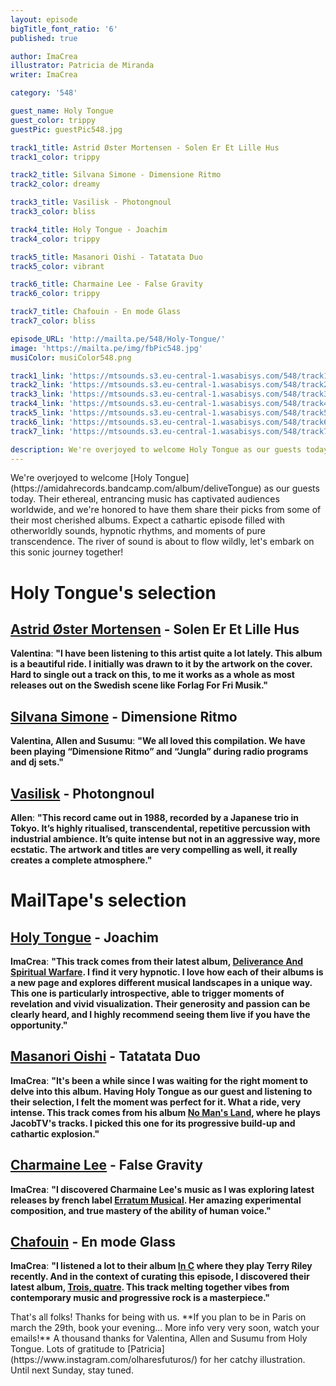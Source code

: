 ```yaml
---
layout: episode
bigTitle_font_ratio: '6'
published: true

author: ImaCrea 
illustrator: Patricia de Miranda
writer: ImaCrea

category: '548'

guest_name: Holy Tongue
guest_color: trippy
guestPic: guestPic548.jpg

track1_title: Astrid Øster Mortensen - Solen Er Et Lille Hus
track1_color: trippy

track2_title: Silvana Simone - Dimensione Ritmo
track2_color: dreamy 

track3_title: Vasilisk - Photongnoul
track3_color: bliss

track4_title: Holy Tongue - Joachim
track4_color: trippy 

track5_title: Masanori Oishi - Tatatata Duo
track5_color: vibrant

track6_title: Charmaine Lee - False Gravity
track6_color: trippy 

track7_title: Chafouin - En mode Glass
track7_color: bliss 

episode_URL: 'http://mailta.pe/548/Holy-Tongue/'
image: 'https://mailta.pe/img/fbPic548.jpg'
musiColor: musiColor548.png

track1_link: 'https://mtsounds.s3.eu-central-1.wasabisys.com/548/track1.mp3'
track2_link: 'https://mtsounds.s3.eu-central-1.wasabisys.com/548/track2.mp3'
track3_link: 'https://mtsounds.s3.eu-central-1.wasabisys.com/548/track3.mp3'
track4_link: 'https://mtsounds.s3.eu-central-1.wasabisys.com/548/track4.mp3'
track5_link: 'https://mtsounds.s3.eu-central-1.wasabisys.com/548/track5.mp3'
track6_link: 'https://mtsounds.s3.eu-central-1.wasabisys.com/548/track6.mp3'
track7_link: 'https://mtsounds.s3.eu-central-1.wasabisys.com/548/track7.mp3'

description: We're overjoyed to welcome Holy Tongue as our guests today. Their ethereal, entrancing music has captivated audiences worldwide, and we're honored to have them share their picks from some of their most cherished albums. Expect a cathartic episode filled with otherworldly sounds, hypnotic rhythms, and moments of pure transcendence. The river of sound is about to flow wildly, let's embark on this sonic journey together!
---
```

<p id="introduction">
We're overjoyed to welcome [Holy Tongue](https://amidahrecords.bandcamp.com/album/deliveTongue) as our guests 
today. Their ethereal, entrancing music has captivated audiences worldwide, and we're honored to have them share their picks from some of their most cherished albums. Expect a cathartic episode filled with otherworldly sounds, hypnotic rhythms, and moments of pure transcendence. The river of sound is about to flow wildly, let's embark on this sonic journey together!
</p>

# Holy Tongue's selection

## [Astrid Øster Mortensen](https://astridostermortensen.bandcamp.com/album/gro-mig-en-blomst) - Solen Er Et Lille Hus

**Valentina**: **"**I have been listening to this artist quite a lot lately. This album is a beautiful ride. I initially was drawn to it by the artwork on the cover. Hard to single out a track on this, to me it works as a whole as most releases out on the Swedish scene like Forlag For Fri Musik.**"**

## [Silvana Simone](https://ultimotango.bandcamp.com/album/ritmiche-italiane) - Dimensione Ritmo

**Valentina, Allen and Susumu**: **"**We all loved this compilation. We have been playing “Dimensione Ritmo” and “Jungla” during radio programs and dj sets.**"**

## [Vasilisk](https://steinklangindustries.bandcamp.com/album/sk78-vasilisk-mkwaju-2014) - Photongnoul

**Allen**: **"**This record came out in 1988, recorded by a Japanese trio in Tokyo. It’s highly ritualised, transcendental, repetitive percussion with industrial ambience. It’s quite intense but not in an aggressive way, more ecstatic. The artwork and titles are very compelling as well, it really creates a complete atmosphere.**"**

# MailTape's selection

## [Holy Tongue](https://amidahrecords.bandcamp.com/album/deliveTongue) - Joachim

**ImaCrea**: **"**This track comes from their latest album, [Deliverance And Spiritual Warfare](https://amidahrecords.bandcamp.com/album/delivWarfare). I find it very hypnotic. I love how each of their albums is a new page and explores different musical landscapes in a unique way. This one is particularly introspective, able to trigger moments of revelation and vivid visualization. Their generosity and passion can be clearly heard, and I highly recommend seeing them live if you have the opportunity.**"**

## [Masanori Oishi](http://www.m-oishi.com) - Tatatata Duo

**ImaCrea**: **"**It's been a while since I was waiting for the right moment to delve into this album. Having Holy Tongue as our guest and listening to their selection, I felt the moment was perfect for it. What a ride, very intense. This track comes from his album [No Man's 
Land](https://tower.jp/item/3879763/NO-MAN'S-LAND-MasanLand), where he plays JacobTV's tracks. I picked this one for its progressive build-up and cathartic explosion.**"**

## [Charmaine Lee](https://erratum.bandcamp.com/album/knvf) - False Gravity

**ImaCrea**: **"**I discovered Charmaine Lee's music as I was exploring latest releases by french label [Erratum Musical](https://erratum.bandcamp.com/). Her amazing experimental composition, and true mastery of the ability of human voice.**"**

## [Chafouin](https://chafouin.bandcamp.com/album/trois-quatre) - En mode Glass

**ImaCrea**: **"**I listened a lot to their album [In C](https://chafouin.bandcamp.com/album/in-c-3) where they play Terry Riley recently. And in the context of curating this episode, I discovered their latest album, [Trois, quatre](https://chafouin.bandcamp.com/album/trois-quatre). This track melting together vibes from contemporary music and progressive rock is a masterpiece.**"**

<p id="outroduction">That's all folks! Thanks for being with us. **If you plan to be in Paris on march the 29th, book your evening... More info very very soon, watch your emails!** A thousand thanks for Valentina, Allen and Susumu from Holy Tongue. Lots of gratitude to [Patricia](https://www.instagram.com/olharesfuturos/) for her catchy illustration. Until next Sunday, stay tuned.</p>
